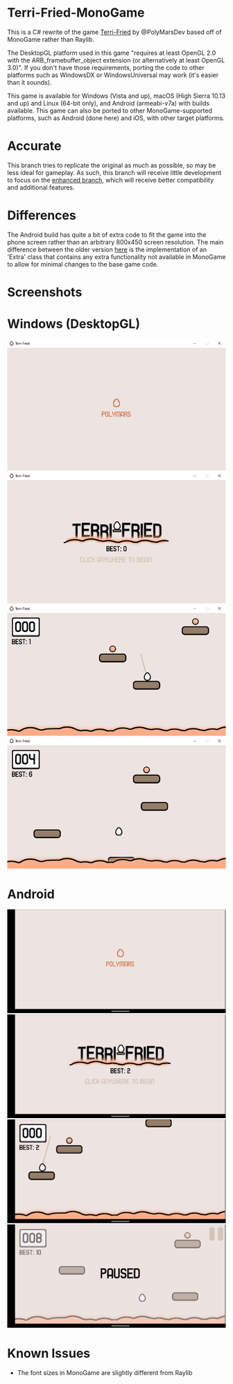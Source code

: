 # Terri-Fried-MonoGame
This is a C# rewrite of the game [Terri-Fried](https://github.com/PolyMarsDev/Terri-Fried) by @PolyMarsDev based off of MonoGame rather than Raylib.

The DesktopGL platform used in this game "requires at least OpenGL 2.0 with the ARB_framebuffer_object extension (or alternatively at least OpenGL 3.0)". If you don't have those requirements, porting the code to other platforms such as WindowsDX or WindowsUniversal may work (it's easier than it sounds).

This game is available for Windows (Vista and up), macOS (High Sierra 10.13 and up) and Linux (64-bit only), and Android (armeabi-v7a) with builds available. This game can also be ported to other MonoGame-supported platforms, such as Android (done here) and iOS, with other target platforms.

# Accurate
This branch tries to replicate the original as much as possible, so may be less ideal for gameplay. As such, this branch will receive little development to focus on the [enhanced branch](https://github.com/Zolax9/Terri-Fried-MonoGame/tree/enhanced), which will receive better compatibility and additional features.

# Differences
The Android build has quite a bit of extra code to fit the game into the phone screen rather than an arbitrary 800x450 screen resolution.
The main difference between the older version [here](https://github.com/Zolax9/Terri-Fried-MonoGame-Old) is the implementation of an 'Extra' class that contains any extra functionality not available in MonoGame to allow for minimal changes to the base game code.

# Screenshots
# Windows (DesktopGL)
![](https://github.com/Zolax9/Terri-Fried-MonoGame/blob/accurate/screenshots/screenshot1.png) ![](https://github.com/Zolax9/Terri-Fried-MonoGame/blob/accurate/screenshots/screenshot2.png)![](https://github.com/Zolax9/Terri-Fried-MonoGame/blob/accurate/screenshots/screenshot3.png) ![](https://github.com/Zolax9/Terri-Fried-MonoGame/blob/accurate/screenshots/screenshot4.png)
# Android
![](https://github.com/Zolax9/Terri-Fried-MonoGame/blob/accurate/screenshots/screenshot5.png) ![](https://github.com/Zolax9/Terri-Fried-MonoGame/blob/accurate/screenshots/screenshot6.png)![](https://github.com/Zolax9/Terri-Fried-MonoGame/blob/accurate/screenshots/screenshot7.png) ![](https://github.com/Zolax9/Terri-Fried-MonoGame/blob/accurate/screenshots/screenshot8.png)

# Known Issues
* The font sizes in MonoGame are slightly different from Raylib
